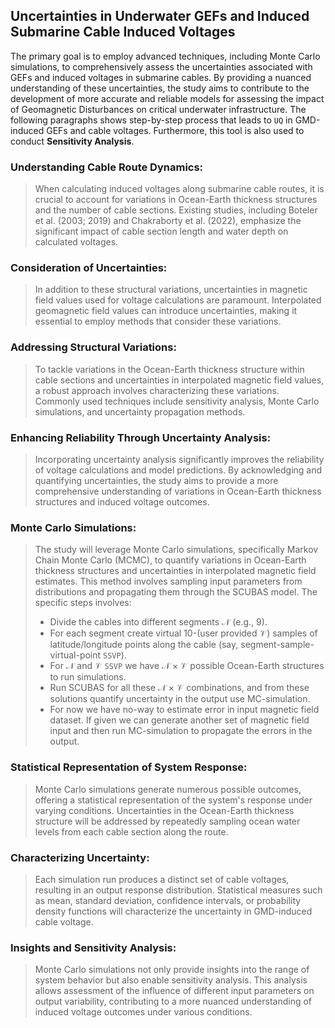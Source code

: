 <!-- 
Author(s): Shibaji Chakraborty, Xueling Shi

Disclaimer:
SCUBAS is under the MIT license found in the root directory LICENSE.md 
Everyone is permitted to copy and distribute verbatim copies of this license 
document.

This version of the MIT Public License incorporates the terms
and conditions of MIT General Public License.
-->
## Uncertainties in Underwater GEFs and Induced Submarine Cable Induced Voltages
The primary goal is to employ advanced techniques, including Monte Carlo simulations, to comprehensively assess the uncertainties associated with GEFs and induced voltages in submarine cables. By providing a nuanced understanding of these uncertainties, the study aims to contribute to the development of more accurate and reliable models for assessing the impact of Geomagnetic Disturbances on critical underwater infrastructure. The following paragraphs shows step-by-step process that leads to `UQ` in GMD-induced GEFs and cable voltages. Furthermore, this tool is also used to conduct **Sensitivity Analysis**.

### Understanding Cable Route Dynamics:
> When calculating induced voltages along submarine cable routes, it is crucial to account for variations in Ocean-Earth thickness structures and the number of cable sections. Existing studies, including Boteler et al. (2003; 2019) and Chakraborty et al. (2022), emphasize the significant impact of cable section length and water depth on calculated voltages.

### Consideration of Uncertainties:
> In addition to these structural variations, uncertainties in magnetic field values used for voltage calculations are paramount. Interpolated geomagnetic field values can introduce uncertainties, making it essential to employ methods that consider these variations.

### Addressing Structural Variations:
> To tackle variations in the Ocean-Earth thickness structure within cable sections and uncertainties in interpolated magnetic field values, a robust approach involves characterizing these variations. Commonly used techniques include sensitivity analysis, Monte Carlo simulations, and uncertainty propagation methods.

### Enhancing Reliability Through Uncertainty Analysis:
> Incorporating uncertainty analysis significantly improves the reliability of voltage calculations and model predictions. By acknowledging and quantifying uncertainties, the study aims to provide a more comprehensive understanding of variations in Ocean-Earth thickness structures and induced voltage outcomes.

### Monte Carlo Simulations:
> The study will leverage Monte Carlo simulations, specifically Markov Chain Monte Carlo (MCMC), to quantify variations in Ocean-Earth thickness structures and uncertainties in interpolated magnetic field estimates. This method involves sampling input parameters from distributions and propagating them through the SCUBAS model. The specific steps involves:
>
> * Divide the cables into different segments $\mathcal{N}$ (e.g., 9).
> * For each segment create virtual 10-(user provided $\mathcal{V}$) samples of latitude/longitude points along the cable (say, segment-sample-virtual-point `SSVP`).
> * For $\mathcal{N}$ and $\mathcal{V}$ `SSVP` we have $\mathcal{N}\times\mathcal{V}$ possible Ocean-Earth structures to run simulations. 
> * Run SCUBAS for all these $\mathcal{N}\times\mathcal{V}$ combinations, and from these solutions quantify uncertainty in the output use MC-simulation.
> * For now we have no-way to estimate error in input magnetic field dataset. If given we can generate another set of magnetic field input and then run MC-simulation to propagate the errors in the output.


### Statistical Representation of System Response:
> Monte Carlo simulations generate numerous possible outcomes, offering a statistical representation of the system's response under varying conditions. Uncertainties in the Ocean-Earth thickness structure will be addressed by repeatedly sampling ocean water levels from each cable section along the route.

### Characterizing Uncertainty:
> Each simulation run produces a distinct set of cable voltages, resulting in an output response distribution. Statistical measures such as mean, standard deviation, confidence intervals, or probability density functions will characterize the uncertainty in GMD-induced cable voltage.

### Insights and Sensitivity Analysis:
> Monte Carlo simulations not only provide insights into the range of system behavior but also enable sensitivity analysis. This analysis allows assessment of the influence of different input parameters on output variability, contributing to a more nuanced understanding of induced voltage outcomes under various conditions.